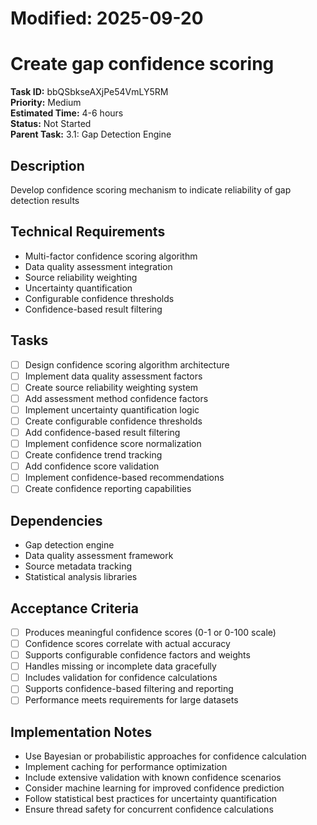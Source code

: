 # Modified: 2025-09-20

# Create gap confidence scoring

**Task ID:** bbQSbkseAXjPe54VmLY5RM  
**Priority:** Medium  
**Estimated Time:** 4-6 hours  
**Status:** Not Started  
**Parent Task:** 3.1: Gap Detection Engine

## Description
Develop confidence scoring mechanism to indicate reliability of gap detection results

## Technical Requirements
- Multi-factor confidence scoring algorithm
- Data quality assessment integration
- Source reliability weighting
- Uncertainty quantification
- Configurable confidence thresholds
- Confidence-based result filtering

## Tasks
- [ ] Design confidence scoring algorithm architecture
- [ ] Implement data quality assessment factors
- [ ] Create source reliability weighting system
- [ ] Add assessment method confidence factors
- [ ] Implement uncertainty quantification logic
- [ ] Create configurable confidence thresholds
- [ ] Add confidence-based result filtering
- [ ] Implement confidence score normalization
- [ ] Create confidence trend tracking
- [ ] Add confidence score validation
- [ ] Implement confidence-based recommendations
- [ ] Create confidence reporting capabilities

## Dependencies
- Gap detection engine
- Data quality assessment framework
- Source metadata tracking
- Statistical analysis libraries

## Acceptance Criteria
- [ ] Produces meaningful confidence scores (0-1 or 0-100 scale)
- [ ] Confidence scores correlate with actual accuracy
- [ ] Supports configurable confidence factors and weights
- [ ] Handles missing or incomplete data gracefully
- [ ] Includes validation for confidence calculations
- [ ] Supports confidence-based filtering and reporting
- [ ] Performance meets requirements for large datasets

## Implementation Notes
- Use Bayesian or probabilistic approaches for confidence calculation
- Implement caching for performance optimization
- Include extensive validation with known confidence scenarios
- Consider machine learning for improved confidence prediction
- Follow statistical best practices for uncertainty quantification
- Ensure thread safety for concurrent confidence calculations
